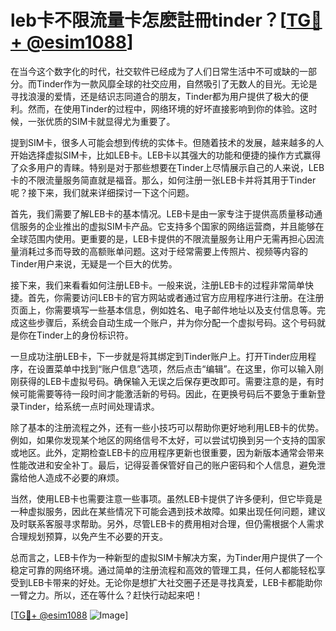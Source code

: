 # leb卡不限流量卡怎麽註冊tinder？[[TG💪+ @esim1088](https://t.me/s/esim1088)]

在当今这个数字化的时代，社交软件已经成为了人们日常生活中不可或缺的一部分。而Tinder作为一款风靡全球的社交应用，自然吸引了无数人的目光。无论是寻找浪漫的爱情，还是结识志同道合的朋友，Tinder都为用户提供了极大的便利。然而，在使用Tinder的过程中，网络环境的好坏直接影响到你的体验。这时候，一张优质的SIM卡就显得尤为重要了。

提到SIM卡，很多人可能会想到传统的实体卡。但随着技术的发展，越来越多的人开始选择虚拟SIM卡，比如LEB卡。LEB卡以其强大的功能和便捷的操作方式赢得了众多用户的青睐。特别是对于那些想要在Tinder上尽情展示自己的人来说，LEB卡的不限流量服务简直就是福音。那么，如何注册一张LEB卡并将其用于Tinder呢？接下来，我们就来详细探讨一下这个问题。

首先，我们需要了解LEB卡的基本情况。LEB卡是由一家专注于提供高质量移动通信服务的企业推出的虚拟SIM卡产品。它支持多个国家的网络运营商，并且能够在全球范围内使用。更重要的是，LEB卡提供的不限流量服务让用户无需再担心因流量消耗过多而导致的高额账单问题。这对于经常需要上传照片、视频等内容的Tinder用户来说，无疑是一个巨大的优势。

接下来，我们来看看如何注册LEB卡。一般来说，注册LEB卡的过程非常简单快捷。首先，你需要访问LEB卡的官方网站或者通过官方应用程序进行注册。在注册页面上，你需要填写一些基本信息，例如姓名、电子邮件地址以及支付信息等。完成这些步骤后，系统会自动生成一个账户，并为你分配一个虚拟号码。这个号码就是你在Tinder上的身份标识符。

一旦成功注册LEB卡，下一步就是将其绑定到Tinder账户上。打开Tinder应用程序，在设置菜单中找到“账户信息”选项，然后点击“编辑”。在这里，你可以输入刚刚获得的LEB卡虚拟号码。确保输入无误之后保存更改即可。需要注意的是，有时候可能需要等待一段时间才能激活新的号码。因此，在更换号码后不要急于重新登录Tinder，给系统一点时间处理请求。

除了基本的注册流程之外，还有一些小技巧可以帮助你更好地利用LEB卡的优势。例如，如果你发现某个地区的网络信号不太好，可以尝试切换到另一个支持的国家或地区。此外，定期检查LEB卡的应用程序更新也很重要，因为新版本通常会带来性能改进和安全补丁。最后，记得妥善保管好自己的账户密码和个人信息，避免泄露给他人造成不必要的麻烦。

当然，使用LEB卡也需要注意一些事项。虽然LEB卡提供了许多便利，但它毕竟是一种虚拟服务，因此在某些情况下可能会遇到技术故障。如果出现任何问题，建议及时联系客服寻求帮助。另外，尽管LEB卡的费用相对合理，但仍需根据个人需求合理规划预算，以免产生不必要的开支。

总而言之，LEB卡作为一种新型的虚拟SIM卡解决方案，为Tinder用户提供了一个稳定可靠的网络环境。通过简单的注册流程和高效的管理工具，任何人都能轻松享受到LEB卡带来的好处。无论你是想扩大社交圈子还是寻找真爱，LEB卡都能助你一臂之力。所以，还在等什么？赶快行动起来吧！

[[TG💪+ @esim1088](https://t.me/s/esim1088) ![Image](https://i.postimg.cc/4NQfJmqS/Snipaste-2025-05-13-00-14-12.png)]